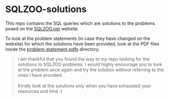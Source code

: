 # SQLZOO-solutions

This repo contains the SQL queries which are solutions to the problems posed on the [SQLZOO.net](https://sqlzoo.net/) website.

To look at the problem statements (in case they have changed on the website) for which the solutions have been provided, look at the PDF files inside the [problem-statement-pdfs](problem-statement-pdfs) directory.

> I am thankful that you found the way to my repo looking for the solutions to SQLZOO problems. I would highly encourage you to look at the problem once again and try the solution without referring to the ones I have provided. <br><br>
> Kindly look at the solutions only when you have exhausted your resources and time :)
